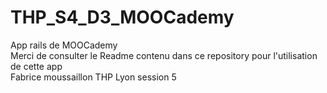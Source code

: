 # THP_S4_D3_MOOCademy
App rails de MOOCademy <br/>
Merci de consulter le Readme contenu dans ce repository pour l'utilisation de cette app <br/>
Fabrice moussaillon THP Lyon session 5
